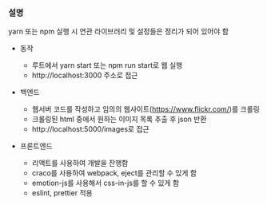 ### 설명

yarn 또는 npm 실행 시 연관 라이브러리 및 설정들은 정리가 되어 있어야 함

- 동작

  - 루트에서 yarn start 또는 npm run start로 웹 실행
  - http://localhost:3000 주소로 접근

- 백엔드
  - 웹서버 코드를 작성하고 임의의 웹사이트(https://www.flickr.com/)를 크롤링
  - 크롤링된 html 중에서 원하는 이미지 목록 추출 후 json 반환
  - http://localhost:5000/images로 접근
- 프론트엔드
  - 리액트를 사용하여 개발을 잔행함
  - craco를 사용하여 webpack, eject를 관리할 수 있게 함
  - emotion-js를 사용해서 css-in-js를 할 수 있게 함
  - eslint, prettier 적용
